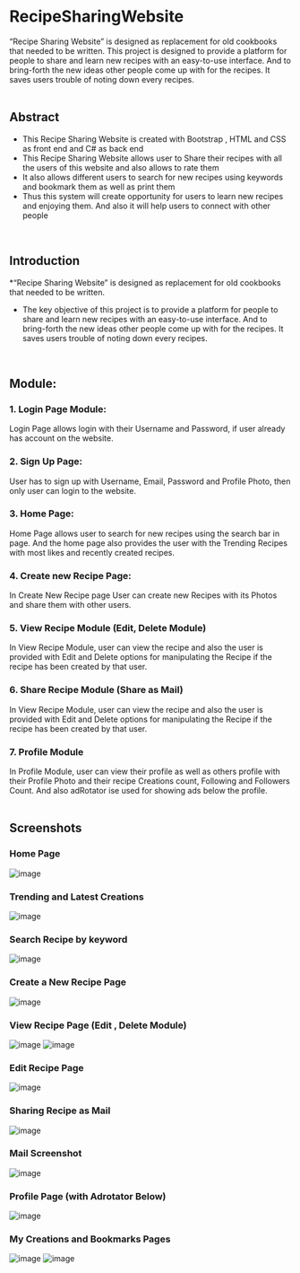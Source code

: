 # RecipeSharingWebsite
“Recipe Sharing Website” is designed as replacement for old cookbooks that needed to be written. This project is designed to provide a platform for people to share and learn new recipes with an easy-to-use interface. And to bring-forth the new ideas other people come up with for the recipes. It saves users trouble of noting down every recipes.
<br><br>

## Abstract
* This Recipe Sharing Website is created with Bootstrap , HTML and CSS as front end
and C# as back end
* This Recipe Sharing Website allows user to Share their recipes with all the users of
this website and also allows to rate them
* It also allows different users to search for new recipes using keywords and bookmark
them as well as print them
* Thus this system will create opportunity for users to learn new recipes and enjoying
them. And also it will help users to connect with other people
<br>

## Introduction
*“Recipe Sharing Website” is designed as replacement for old cookbooks that
needed to be written.
* The key objective of this project is to provide a platform for people to share and
learn new recipes with an easy-to-use interface. And to bring-forth the new
ideas other people come up with for the recipes. It saves users trouble of noting
down every recipes.
<br>

## Module:
### 1. Login Page Module:
 Login Page allows login with their Username and Password, if user already has account on the website.
### 2. Sign Up Page:
User has to sign up with Username, Email, Password and Profile Photo, then only user can login to the website.
### 3. Home Page:
Home Page allows user to search for new recipes using the search bar in page. And the home page also provides the user with the Trending Recipes with most likes and recently created recipes.
### 4. Create new Recipe Page:
In Create New Recipe page User can create new Recipes with its Photos and share them with other users.
### 5. View Recipe Module (Edit, Delete Module)
In View Recipe Module, user can view the recipe and also the user is provided with Edit and Delete options for manipulating the Recipe if the recipe has been created by that user.
### 6. Share Recipe Module (Share as Mail)
In View Recipe Module, user can view the recipe and also the user is provided with Edit and Delete options for manipulating the Recipe if the recipe has been created by that user.
### 7. Profile Module
In Profile Module, user can view their profile as well as others profile with their Profile Photo and their recipe Creations count, Following and Followers Count. And also adRotator ise used for showing ads below the profile.
<br><br>

## Screenshots
### Home Page
![image](https://user-images.githubusercontent.com/59964427/206867462-51ef7ec0-9ffb-4e34-8b72-e5bc935b5436.png)

### Trending and Latest Creations
![image](https://user-images.githubusercontent.com/59964427/206867477-187b8dd4-c5ef-4589-a74a-eff2f7073ca6.png)

### Search Recipe by keyword
![image](https://user-images.githubusercontent.com/59964427/206867510-1799773a-a2fc-4498-b2c7-af2e690472cc.png)

### Create a New Recipe Page
![image](https://user-images.githubusercontent.com/59964427/206867528-2a851142-cb5a-49e7-b615-5db75be513d0.png)

###	View Recipe Page (Edit , Delete Module)
![image](https://user-images.githubusercontent.com/59964427/206867557-57092371-e107-4926-9922-9a991038cb9d.png)
![image](https://user-images.githubusercontent.com/59964427/206867561-ccccafb6-c2c4-4922-b5f3-dfe1633cb992.png)

###	Edit Recipe Page
![image](https://user-images.githubusercontent.com/59964427/206867568-20c40d70-5033-4423-8f50-b7c195cb1a32.png)

###	Sharing Recipe as Mail 
![image](https://user-images.githubusercontent.com/59964427/206867591-78aabd8f-e501-48a7-9c75-44d2c5e90cc2.png)
### Mail Screenshot
![image](https://user-images.githubusercontent.com/59964427/206867994-8774d37f-830b-451a-9a1c-7bf79eaa3594.png)

### Profile Page (with Adrotator Below)
![image](https://user-images.githubusercontent.com/59964427/206867631-47b5fa64-eea0-4f34-8cca-198e1a315bd3.png)

### My Creations and Bookmarks Pages
![image](https://user-images.githubusercontent.com/59964427/206867642-459b10e9-1012-43b4-9a8e-3ecbea18d58f.png)
![image](https://user-images.githubusercontent.com/59964427/206867648-7f5a7661-41f2-477d-b426-0dd099e1f168.png)











